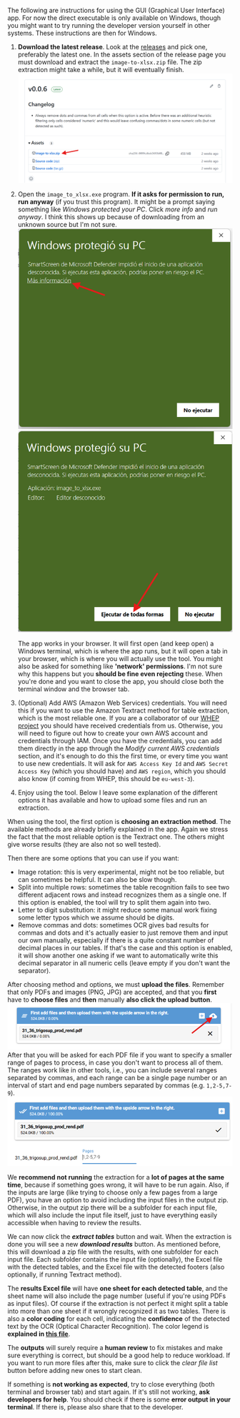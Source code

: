 The following are instructions for using the GUI (Graphical User Interface)
app. For now the direct executable is only available on Windows, though you
might want to try running the developer version yourself in other systems.
These instructions are then for Windows.

1. **Download the latest release**. Look at the
    [releases](https://github.com/lbm364dl/image-to-xlsx/releases) and pick
    one, preferably the latest one. In the assets section of the release page
    you must download and extract the `image-to-xlsx.zip` file. The zip
    extraction might take a while, but it will eventually finish.
    ![download zip](imgs/download-zip.png)
2. Open the `image_to_xlsx.exe` program. **If it asks for permission to run,
    run anyway** (if you trust this program). It might be a prompt saying
    something like _Windows protected your PC_. Click _more info_ and
    _run anyway_. I think this shows up because of downloading from an unknown
    source but I'm not sure. 
    ![windows protect click more info](./imgs/windows-protect-more-info.png)
    ![windows protect click run anyway](./imgs/windows-protect-run-anyway.png)

    The app works in your browser. It will first open (and keep open) a Windows
    terminal, which is where the app runs, but it will open a tab in your
    browser, which is where you will actually use the tool. You might also be
    asked for something like **'network' permissions**. I'm not sure why this
    happens but you **should be fine even rejecting** these. When you're done
    and you want to close the app, you should close both the terminal window
    and the browser tab.
3. (Optional) Add AWS (Amazon Web Services) credentials. You will need this if
    you want to use the Amazon Textract method for table extraction, which
    is the most reliable one. If you are a collaborator of our 
    [WHEP project](https://github.com/eduaguilera/WHEP) you should have
    received credentials from us. Otherwise, you will need to figure out how
    to create your own AWS account and credentials through IAM. Once you have
    the credentials, you can add them directly in the app through the
    _Modify current AWS credentials_ section, and it's enough to do this the
    first time, or every time you want to use new credentials. It will ask for
    `AWS Access Key Id` and `AWS Secret Access Key` (which you should have) and
    `AWS region`, which you should also know (if coming from WHEP, this should
    be `eu-west-3`).
4. Enjoy using the tool. Below I leave some explanation of the different
    options it has available and how to upload some files and run an extraction.

When using the tool, the first option is **choosing an extraction method**. The
available methods are already briefly explained in the app. Again we stress
the fact that the most reliable option is the Textract one. The others might
give worse results (they are also not so well tested).

Then there are some options that you can use if you want:
- Image rotation: this is very experimental, might not be too reliable, but
    can sometimes be helpful. It can also be slow though.
- Split into multiple rows: sometimes the table recognition fails to see
    two different adjacent rows and instead recognizes them as a single one.
    If this option is enabled, the tool will try to split them again into two.
- Letter to digit substitution: it might reduce some manual work fixing some
    letter typos which we assume should be digits.
- Remove commas and dots: sometimes OCR gives bad results for commas and dots
    and it's actually easier to just remove them and input our own manually,
    especially if there is a quite constant number of decimal places in our
    tables. If that's the case and this option is enabled, it will show another
    one asking if we want to automatically write this decimal separator in all
    numeric cells (leave empty if you don't want the separator).

After choosing method and options, we must **upload the files**. Remember that
only PDFs and images (PNG, JPG) are accepted, and that you **first** have to
**choose files** and **then** manually **also click the upload button**. 
![click upload button again](./imgs/click-upload-again.png)
After that you will be asked for each PDF file if you want to specify a smaller
range of pages to process, in case you don't want to process all of them. The
ranges work like in other tools, i.e., you can include several ranges separated
by commas, and each range can be a single page number or an interval of start
and end page numbers separated by commas (e.g. `1,2-5,7-9`).
![file correctly uploaded](./imgs/file-correctly-uploaded.png)

We **recommend not running** the extraction for a **lot of pages at the same
time**, because if something goes wrong, it will have to be run again. Also, if
the inputs are large (like trying to choose only a few pages from a large PDF),
you have an option to avoid including the input files in the output zip.
Otherwise, in the output zip there will be a subfolder for each input file,
which will also include the input file itself, just to have everything easily
accessible when having to review the results.

We can now click the **_extract tables_** button and wait. When the extraction is
done you will see a new **_download results_** button. As mentioned before, this
will download a zip file with the results, with one subfolder for each input
file. Each subfolder contains the input file (optionally), the Excel file
with the detected tables, and the Excel file with the detected footers (also
optionally, if running Textract method).

The **results Excel file** will have **one sheet for each detected table**, and
the sheet name will also include the page number (useful if you're using PDFs
as input files). Of course if the extraction is not perfect it might split
a table into more than one sheet if it wrongly recognized it as two tables.
There is also a **color coding** for each cell, indicating the **confidence**
of the detected text by the OCR (Optical Character Recognition). The color
legend is **explained in [this file](https://saco.csic.es/s/ESYzMcR9NWjWbrB)**.

The **outputs** will surely require a **human review** to fix mistakes and make
sure everything is correct, but should be a good help to reduce workload. If you
want to run more files after this, make sure to click the _clear file list_
button before adding new ones to start clean.

If something is **not working as expected**, try to close everything (both
terminal and browser tab) and start again. If it's still not working, **ask
developers for help**. You should check if there is some **error output in
your terminal**. If there is, please also share that to the developer.
